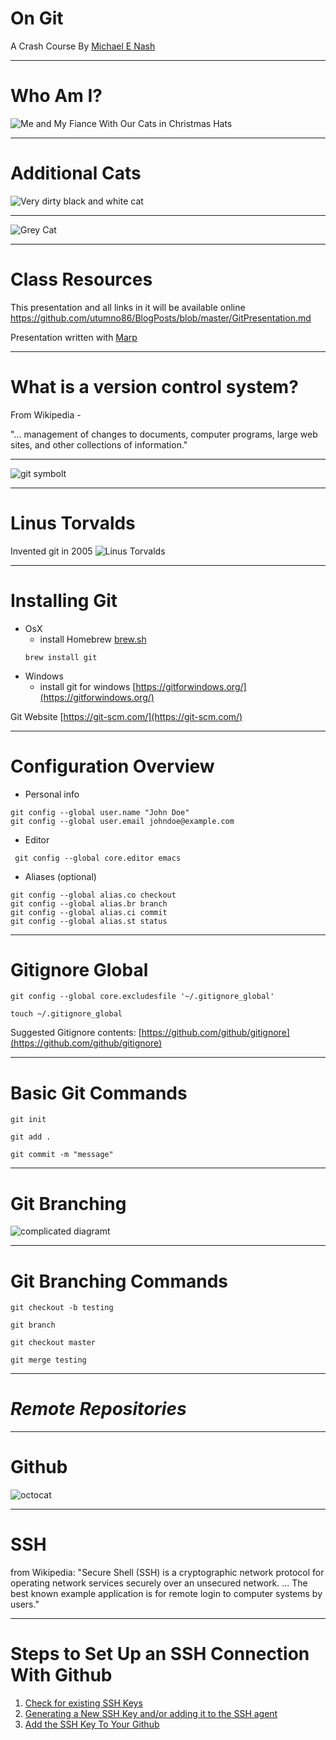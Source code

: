 On Git
=======
A Crash Course By
[Michael E Nash](https://github.com/utumno86)

---

Who Am I?
=========

![Me and My Fiance With Our Cats in Christmas Hats](images/WithCats.jpeg)


---

Additional Cats
===============

![Very dirty black and white cat](images/HopperCat.jpg)

---------------

![Grey Cat](images/Shadowcat.jpg)

---------------
Class Resources
================

This presentation and all links in it will be available online
https://github.com/utumno86/BlogPosts/blob/master/GitPresentation.md

Presentation written with [Marp](https://yhatt.github.io/marp/)

-------------

What is a version control system?
=================================

From Wikipedia -

"... management of changes to documents, computer programs, large web sites, and other collections of information."

----------------------------


![git symbolt](images/git.jpeg)

------------
Linus Torvalds
==============
Invented git in 2005
![Linus Torvalds](images/linus.jpeg)

-------------

Installing Git
==============
- OsX 
	- install Homebrew [brew.sh](brew.sh)
	```
    brew install git
    ```
- Windows
  - install git for windows [https://gitforwindows.org/](https://gitforwindows.org/)

Git Website [https://git-scm.com/](https://git-scm.com/)

------

Configuration Overview
======================

- Personal info
```
git config --global user.name "John Doe"
git config --global user.email johndoe@example.com
```
- Editor
```
 git config --global core.editor emacs
 ```
- Aliases (optional)
```
git config --global alias.co checkout
git config --global alias.br branch
git config --global alias.ci commit
git config --global alias.st status
```
-------

Gitignore Global
================

```
git config --global core.excludesfile '~/.gitignore_global'
```
```
touch ~/.gitignore_global
```
Suggested Gitignore contents:
[https://github.com/github/gitignore](https://github.com/github/gitignore)

-----


Basic Git Commands
==================

```
git init
```
```
git add .
```
```
git commit -m "message"
```
----------

Git Branching
=============
![complicated diagramt](images/branching.png)

-------------

Git Branching Commands
======================

```
git checkout -b testing
```
```
git branch
```
```
git checkout master
```
```
git merge testing
```
---

*Remote Repositories*
===================

----

Github
======

![octocat](images/github.jpeg)

---

SSH
===
from Wikipedia: "Secure Shell (SSH) is a cryptographic network protocol for operating network services securely over an unsecured network. ... The best known example application is for remote login to computer systems by users."

---

Steps to Set Up an SSH Connection With Github
=============================================

1) [Check for existing SSH Keys](https://help.github.com/articles/checking-for-existing-ssh-keys/)
2) [Generating a New SSH Key and/or adding it to the SSH agent](https://help.github.com/articles/generating-a-new-ssh-key-and-adding-it-to-the-ssh-agent/)
3) [Add the SSH Key To Your Github](https://help.github.com/articles/adding-a-new-ssh-key-to-your-github-account/)



